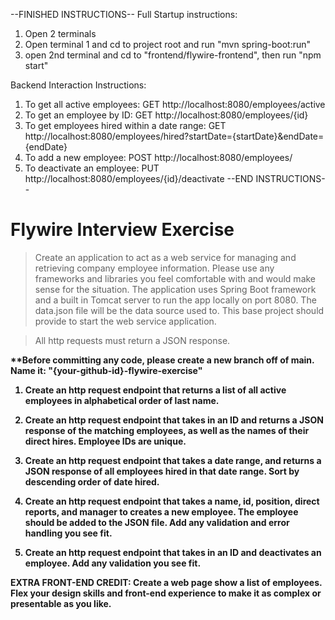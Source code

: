 --FINISHED INSTRUCTIONS--
Full Startup instructions:
1. Open 2 terminals
2. Open terminal 1 and cd to project root and run "mvn spring-boot:run"
3. open 2nd terminal and cd to "frontend/flywire-frontend", then run "npm start"

Backend Interaction Instructions:
1. To get all active employees: GET http://localhost:8080/employees/active
2. To get an employee by ID: GET http://localhost:8080/employees/{id}
3. To get employees hired within a date range: GET http://localhost:8080/employees/hired?startDate={startDate}&endDate={endDate}
4. To add a new employee: POST http://localhost:8080/employees/
5. To deactivate an employee: PUT http://localhost:8080/employees/{id}/deactivate
--END INSTRUCTIONS--
# Flywire Interview Exercise

> Create an application to act as a web service for managing and retrieving company employee information. Please use any frameworks and libraries you feel comfortable with and would make sense for the situation. The application uses Spring Boot framework and a built in Tomcat server to run the app locally on port 8080. The data.json file will be the data source used to. This base project should provide  to start the web service application.

> All http requests must return a JSON response.

<b>**Before committing any code, please create a new branch off of main.<br/>Name it: "{your-github-id}-flywire-exercise"<b>
 
 1. Create an http request endpoint that returns a list of all active employees in alphabetical order of last name.
 
 2. Create an http request endpoint that takes in an ID and returns a JSON response of the matching employees, as well as the names of their direct hires. Employee IDs are unique.
 
 3. Create an http request endpoint that takes a date range, and returns a JSON response of all employees hired in that date range. Sort by descending order of date hired.
 
 4. Create an http request endpoint that takes a name, id, position, direct reports, and manager to creates a new employee. The employee should be added to the JSON file. Add any validation and error handling you see fit.
 
 5. Create an http request endpoint that takes in an ID and deactivates an employee. Add any validation you see fit.

 EXTRA FRONT-END CREDIT: Create a web page show a list of employees. Flex your design skills and front-end experience to make it as complex or presentable as you like.


